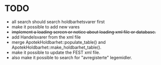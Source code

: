 # TODO

- all search should search holdbarhetsvarer first
- make it possible to add new vares
- ~~implement a loading screen or notice about loading xml file or database.~~
- add Handelsvarer from the xml file
- merge ApotekHoldbarhet::populate_table() and ApotekHoldbarhet::make_holdbarhet_table().
- make it possible to update the FEST xml file.
- also make it possible to search for "avregisterte" legemidler.

